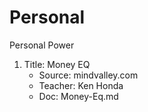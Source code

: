 # Personal

Personal Power


1. Title: Money EQ
   - Source: mindvalley.com
   - Teacher: Ken Honda
   - Doc: Money-Eq.md
